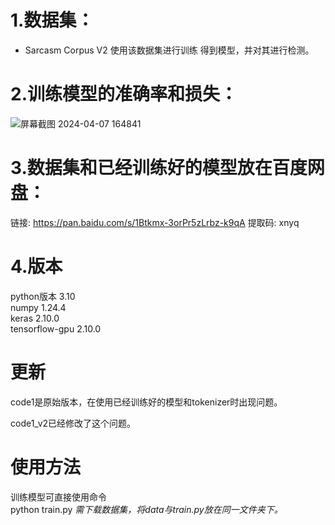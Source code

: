 # 1.数据集：
* Sarcasm Corpus V2
使用该数据集进行训练
得到模型，并对其进行检测。

# 2.训练模型的准确率和损失：

![屏幕截图 2024-04-07 164841](https://github.com/WThirteen/Sarcasm-detection/assets/100677199/8749563d-a20e-41aa-a0c5-f33e9333708d)


# 3.数据集和已经训练好的模型放在百度网盘：

链接: https://pan.baidu.com/s/1Btkmx-3orPr5zLrbz-k9qA 提取码: xnyq 

# 4.版本
python版本 3.10  
numpy 1.24.4  
keras 2.10.0  
tensorflow-gpu 2.10.0

# 更新
code1是原始版本，在使用已经训练好的模型和tokenizer时出现问题。

code1_v2已经修改了这个问题。

# 使用方法
训练模型可直接使用命令  
python train.py
_需下载数据集，将data与train.py放在同一文件夹下。_
